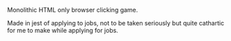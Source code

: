 Monolithic HTML only browser clicking game. 

Made in jest of applying to jobs, not to be taken seriously but quite cathartic for me to make while applying for jobs.
